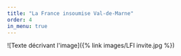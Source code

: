 ```yaml
---
title: "La France insoumise Val-de-Marne"
order: 4
in_menu: true
---
```

![Texte décrivant l'image]({% link images/LFI invite.jpg %}) 